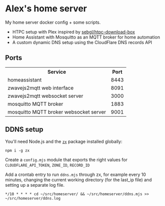 # Alex's home server

My home server docker config + some scripts.

- HTPC setup with Plex inspired by [sebgl/htpc-download-box](https://github.com/sebgl/htpc-download-box)
- Home Assistant with Mosquitto as an MQTT broker for home automation
- A custom dynamic DNS setup using the CloudFlare DNS records API

## Ports

<table>
  <tr><th>Service</th><th>Port</th></tr>
  <tr><td>homeassistant</td><td>8443</td></tr>
  <tr><td>zwavejs2mqtt web interface</td><td>8091</td></tr>
  <tr><td>zwavejs2mqtt websocket server</td><td>3000</td></tr>
  <tr><td>mosquitto MQTT broker</td><td>1883</td></tr>
  <tr><td>mosquitto MQTT broker websocket server</td><td>9001</td></tr>
</table>

## DDNS setup

You'll need Node.js and the [`zx`](https://github.com/google/zx) package installed globally:

```
npm i -g zx
```

Create a `config.mjs` module that exports the right values for `CLOUDFLARE_API_TOKEN`, `ZONE_ID`, `RECORD_ID`

Add a crontab entry to run `ddns.mjs` through zx, for example every 10 minutes, changing the current working directory (for the last_ip file) and setting up a separate log file.

```
*/10 * * * * cd ~/src/homeserver/ && ~/src/homeserver/ddns.mjs >> ~/src/homeserver/ddns.log
```
